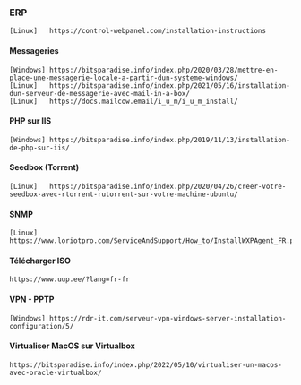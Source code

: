 ### ERP
```
[Linux]   https://control-webpanel.com/installation-instructions
```

#### Messageries
```
[Windows] https://bitsparadise.info/index.php/2020/03/28/mettre-en-place-une-messagerie-locale-a-partir-dun-systeme-windows/
[Linux]   https://bitsparadise.info/index.php/2021/05/16/installation-dun-serveur-de-messagerie-avec-mail-in-a-box/
[Linux]   https://docs.mailcow.email/i_u_m/i_u_m_install/
```

#### PHP sur IIS
```
[Windows] https://bitsparadise.info/index.php/2019/11/13/installation-de-php-sur-iis/
```

#### Seedbox (Torrent)
```
[Linux]   https://bitsparadise.info/index.php/2020/04/26/creer-votre-seedbox-avec-rtorrent-rutorrent-sur-votre-machine-ubuntu/
```

#### SNMP
```
[Linux]   https://www.loriotpro.com/ServiceAndSupport/How_to/InstallWXPAgent_FR.php
```


#### Télécharger ISO
```
https://www.uup.ee/?lang=fr-fr
```

#### VPN - PPTP
```
[Windows] https://rdr-it.com/serveur-vpn-windows-server-installation-configuration/5/
```

#### Virtualiser MacOS sur Virtualbox
```
https://bitsparadise.info/index.php/2022/05/10/virtualiser-un-macos-avec-oracle-virtualbox/
```
